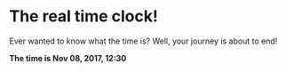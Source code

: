 # The real time clock!

Ever wanted to know what the time is? Well, your journey is about to end!

**The time is Nov 08, 2017, 12:30**